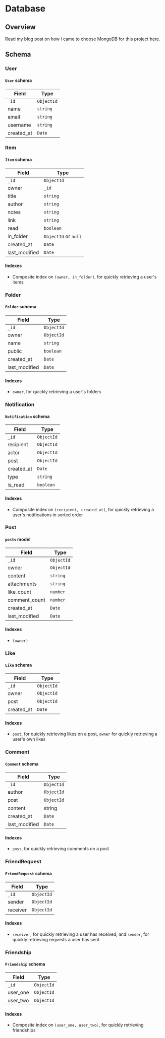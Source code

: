 # Database

## Overview

Read my blog post on how I came to choose MongoDB for this project [here](https://sh.zzzzion.com/blog/shelf-database).

## Schema

### User

#### `User` schema

| Field      | Type       |
| ---------- | ---------- |
| `_id`      | `ObjectId` |
| name       | `string`   |
| email      | `string`   |
| username   | `string`   |
| created_at | `Date`     |

### Item

#### `Item` schema

| Field         | Type                 |
| ------------- | -------------------- |
| `_id`         | `ObjectId`           |
| owner         | `_id`                |
| title         | `string`             |
| author        | `string`             |
| notes         | `string`             |
| link          | `string`             |
| read          | `boolean`            |
| in_folder     | `ObjectId` or `null` |
| created_at    | `Date`               |
| last_modified | `Date`               |

#### Indexes

- Composite index on `(owner, in_folder)`, for quickly retrieving a user's items

### Folder

#### `Folder` schema

| Field         | Type       |
| ------------- | ---------- |
| `_id`         | `ObjectId` |
| owner         | `ObjectId` |
| name          | `string`   |
| public        | `boolean`  |
| created_at    | `Date`     |
| last_modified | `Date`     |

#### Indexes

- `owner`, for quickly retrieving a user's folders

### Notification

#### `Notification` schema

| Field      | Type       |
| ---------- | ---------- |
| `_id`      | `ObjectId` |
| recipient  | `ObjectId` |
| actor      | `ObjectId` |
| post       | `ObjectId` |
| created_at | `Date`     |
| type       | `string`   |
| is_read    | `boolean`  |

#### Indexes

- Composite index on `(recipient, created_at)`, for quickly retrieving a user's
  notifications in sorted order

### Post

#### `posts` model

| Field         | Type       |
| ------------- | ---------- |
| `_id`         | `ObjectId` |
| owner         | `ObjectId` |
| content       | `string`   |
| attachments   | `string`   |
| like_count    | `number`   |
| comment_count | `number`   |
| created_at    | `Date`     |
| last_modified | `Date`     |

#### Indexes

- `(owner)`

### Like

#### `Like` schema

| Field      | Type       |
| ---------- | ---------- |
| `_id`      | `ObjectId` |
| owner      | `ObjectId` |
| post       | `ObjectId` |
| created_at | `Date`     |

#### Indexes

- `post`, for quickly retrieving likes on a post, `owner` for quickly retrieving
  a user's own likes

### Comment

#### `Comment` schema

| Field         | Type       |
| ------------- | ---------- |
| `_id`         | `ObjectId` |
| author        | `ObjectId` |
| post          | `ObjectId` |
| content       | string     |
| created_at    | `Date`     |
| last_modified | `Date`     |

#### Indexes

- `post`, for quickly retrieving comments on a post

### FriendRequest

#### `FriendRequest` schema

| Field    | Type       |
| -------- | ---------- |
| `_id`    | `ObjectId` |
| sender   | `ObjectId` |
| receiver | `ObjectId` |

#### Indexes

- `receiver`, for quickly retrieving a user has received, and `sender`, for
  quickly retrieving requests a user has sent

### Friendship

#### `Friendship` schema

| Field    | Type       |
| -------- | ---------- |
| `_id`    | `ObjectId` |
| user_one | `ObjectId` |
| user_two | `ObjectId` |

#### Indexes

- Composite index on `(user_one, user_two)`, for quickly retrieving friendships
